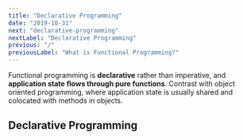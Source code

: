 ```yaml
---
title: "Declarative Programming"
date: "2019-10-31"
next: "declarative-programming"
nextLabel: "Declarative Programming"
previous: "/"
previousLabel: "What is Functional Programming?"
---
```


Functional programming is **declarative** rather than imperative, and **application state flows through pure functions**.
Contrast with object oriented programming, where application state is usually shared and colocated with methods in objects.

## Declarative Programming

## 
